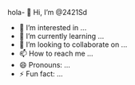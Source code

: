hola- 👋 Hi, I’m @2421Sd
- 👀 I’m interested in ...
- 🌱 I’m currently learning ...
- 💞️ I’m looking to collaborate on ...
- 📫 How to reach me ...
- 😄 Pronouns: ...
- ⚡ Fun fact: ...

<!---
2421Sd/2421Sd is a ✨ special ✨ repository because its `README.md` (this file) appears on your GitHub profile.
You can click the Preview link to take a look at your changes.
--->
